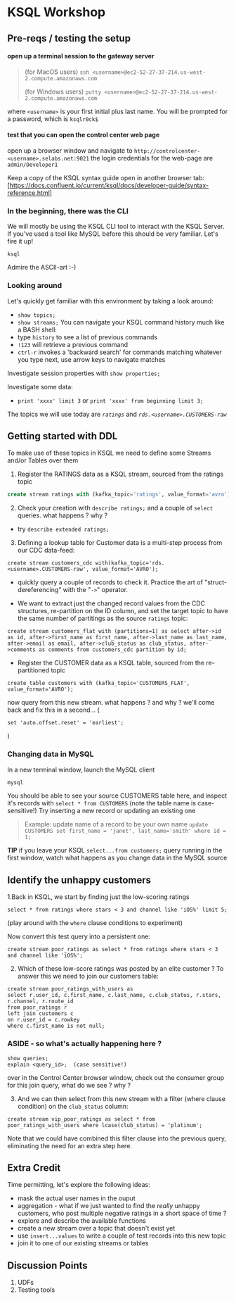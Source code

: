 # KSQL Workshop

## Pre-reqs / testing the setup

#### open up a terminal session to the gateway server
> (for MacOS users) `ssh <username>@ec2-52-27-37-214.us-west-2.compute.amazonaws.com`
>
> (for Windows users) `putty <username>@ec2-52-27-37-214.us-west-2.compute.amazonaws.com`

where `<username>` is your first initial plus last name. You will be prompted for a password, which is `ksqlr0ck$`

#### test that you can open the control center web page
open up a browser window and navigate to `http://controlcenter-<username>.selabs.net:9021`
the login credentials for the web-page are `admin/Developer1`

Keep a copy of the KSQL syntax guide open in another browser tab: [https://docs.confluent.io/current/ksql/docs/developer-guide/syntax-reference.html]

### In the beginning, there was the CLI
We will mostly be using the KSQL CLI tool to interact with the KSQL Server. If you've used a tool like MySQL before this should be very familiar.
Let's fire it up!

`ksql`

Admire the ASCII-art :-)

### Looking around
Let's quickly get familiar with this environment by taking a look around:
* `show topics;`
* `show streams;`
You can navigate your KSQL command history much like a BASH shell:
* type `history` to see a list of previous commands
* `!123` will retrieve a previous command
* `ctrl-r` invokes a 'backward search' for commands matching whatever you type next, use arrow keys to navigate matches

Investigate session properties with `show properties;`

Investigate some data:
* `print 'xxxx' limit 3` or `print 'xxxx' from beginning limit 3;`

The topics we will use today are *`ratings`* and *`rds.<username>.CUSTOMERS-raw`*



## Getting started with DDL
To make use of these topics in KSQL we need to define some Streams and/or Tables over them

1. Register the RATINGS data as a KSQL stream, sourced from the ratings topic
```sql
create stream ratings with (kafka_topic='ratings', value_format='avro');`
```
2. Check your creation with `describe ratings;` and a couple of `select` queries. what happens ? why ?
  * try `describe extended ratings;`

3. Defining a lookup table for Customer data is a multi-step process from our CDC data-feed:
  ```
  create stream customers_cdc with(kafka_topic='rds.<username>.CUSTOMERS-raw', value_format='AVRO');
  ```
  * quickly query a couple of records to check it. Practice the art of "struct-dereferencing" with the "`->`" operator.
  
  * We want to extract just the changed record values from the CDC structures, re-partition on the ID column, and set the target topic to have the same number of partitings as the source `ratings` topic:
  ```
  create stream customers_flat with (partitions=1) as select after->id as id, after->first_name as first_name, after->last_name as last_name, after->email as email, after->club_status as club_status, after->comments as comments from customers_cdc partition by id;
  ```
  * Register the CUSTOMER data as a KSQL table, sourced from the re-partitioned topic
  ```
  create table customers with (kafka_topic='CUSTOMERS_FLAT', value_format='AVRO');
  ```
  
now query from this new stream. what happens ? and why ?
we'll come back and fix this in a second...
(
```
set 'auto.offset.reset' = 'earliest';
```
)

### Changing data in MySQL
In a new terminal window, launch the MySQL client
```bash
mysql
```
You should be able to see your source CUSTOMERS table here, and inspect it's records with `select * from CUSTOMERS` (note the table name is case-sensitive!)
Try inserting a new record or updating an existing one
> Example: update name of a record to be your own name
> `update CUSTOMERS set first_name = 'janet', last_name='smith' where id = 1;`

**TIP** if you leave your KSQL `select...from customers;` query running in the first window, watch what happens as you change data in the MySQL source


## Identify the unhappy customers

1.Back in KSQL, we start by finding just the low-scoring ratings
```
select * from ratings where stars < 3 and channel like 'iOS%' limit 5;
```
(play around with the `where` clause conditions to experiment)

Now convert this test query into a persistent one:
```
create stream poor_ratings as select * from ratings where stars < 3 and channel like 'iOS%';
```
2. Which of these low-score ratings was posted by an elite customer ? To answer this we need to join our customers table:
```
create stream poor_ratings_with_users as 
select r.user_id, c.first_name, c.last_name, c.club_status, r.stars, r.channel, r.route_id
from poor_ratings r
left join customers c
on r.user_id = c.rowkey
where c.first_name is not null;
```
### ASIDE - so what's actually happening here ?
```
show queries;
explain <query_id>;  (case sensitive!)
```
over in the Control Center browser window, check out the consumer group for this join query, what do we see ? why ?


3. And we can then select from this new stream with a filter (where clause condition) on the `club_status` column:
```
create stream vip_poor_ratings as select * from poor_ratings_with_users where lcase(club_status) = 'platinum';
```
Note that we could have combined this filter clause into the previous query, eliminating the need for an extra step here.




  
## Extra Credit

Time permitting, let's explore the following ideas:
* mask the actual user names in the ouput
* aggregation - what if we just wanted to find the _really_ unhappy customers, who post multiple negative ratings in a short space of time ?
* explore and describe the available functions
* create a new stream over a topic that doesn't exist yet
* use `insert...values` to write a couple of test records into this new topic
* join it to one of our existing streams or tables

## Discussion Points
1. UDFs
1. Testing tools


